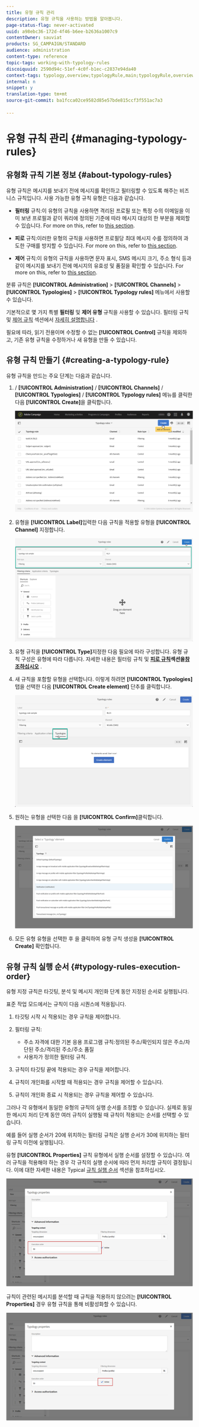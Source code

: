 ```yaml
---
title: 유형 규칙 관리
description: 유형 규칙을 사용하는 방법을 알아봅니다.
page-status-flag: never-activated
uuid: a98ebc36-172d-4f46-b6ee-b2636a1007c9
contentOwner: sauviat
products: SG_CAMPAIGN/STANDARD
audience: administration
content-type: reference
topic-tags: working-with-typology-rules
discoiquuid: 2590d94c-51ef-4c0f-b1ec-c2837e94da40
context-tags: typology,overview;typologyRule,main;typologyRule,overview
internal: n
snippet: y
translation-type: tm+mt
source-git-commit: ba1fcca02ce9582d85e57bde815ccf3f551ac7a3

---
```



# 유형 규칙 관리 {#managing-typology-rules}

## 유형화 규칙 기본 정보 {#about-typology-rules}

유형 규칙은 메시지를 보내기 전에 메시지를 확인하고 필터링할 수 있도록 해주는 비즈니스 규칙입니다. 사용 가능한 유형 규칙 유형은 다음과 같습니다.

* **필터링** 규칙:이 유형의 규칙을 사용하면 격리된 프로필 또는 특정 수의 이메일을 이미 보낸 프로필과 같이 쿼리에 정의된 기준에 따라 메시지 대상의 한 부분을 제외할 수 있습니다. For more on this, refer to [this section](../../sending/using/filtering-rules.md).

* **피로** 규칙:이러한 유형의 규칙을 사용하면 프로필당 최대 메시지 수를 정의하여 과도한 구매를 방지할 수 있습니다. For more on this, refer to [this section](../../sending/using/fatigue-rules.md).

* **제어** 규칙:이 유형의 규칙을 사용하면 문자 표시, SMS 메시지 크기, 주소 형식 등과 같이 메시지를 보내기 전에 메시지의 유효성 및 품질을 확인할 수 있습니다. For more on this, refer to [this section](../../sending/using/control-rules.md).

분류 규칙은 **[!UICONTROL Administration]** > **[!UICONTROL Channels]** > **[!UICONTROL Typologies]** > **[!UICONTROL Typology rules]** 메뉴에서 사용할 수 있습니다.

기본적으로 몇 가지 특별 **필터링** 및 **제어 유형** 규칙을 사용할 수 있습니다. 필터링 규칙 및 [제어 규칙](../../sending/using/fatigue-rules.md) 섹션에서 [자세히 설명합니다](../../sending/using/control-rules.md) .

필요에 따라, 읽기 전용이며 수정할 수 없는 **[!UICONTROL Control]** 규칙을 제외하고, 기존 유형 규칙을 수정하거나 새 유형을 만들 수 있습니다.

## 유형 규칙 만들기 {#creating-a-typology-rule}

유형 규칙을 만드는 주요 단계는 다음과 같습니다.

1. / **[!UICONTROL Administration]** / **[!UICONTROL Channels]** / **[!UICONTROL Typologies]** / **[!UICONTROL Typology rules]** 메뉴를 클릭한 다음 **[!UICONTROL Create]**&#x200B;을 클릭합니다.

   ![](assets/typology_create-rule.png)

1. 유형을 **[!UICONTROL Label]**&#x200B;입력한 다음 규칙을 적용할 유형을 **[!UICONTROL Channel]** 지정합니다.

   ![](assets/typology-rule-label.png)

1. 유형 규칙을 **[!UICONTROL Type]**&#x200B;지정한 다음 필요에 따라 구성합니다. 유형 규칙 구성은 유형에 따라 다릅니다. 자세한 내용은 필터링 규칙 및 **[피로 규칙](../../sending/using/filtering-rules.md)**섹션을**[&#x200B;참조하십시오](../../sending/using/fatigue-rules.md)** .

1. 새 규칙을 포함할 유형을 선택합니다. 이렇게 하려면 **[!UICONTROL Typologies]** 탭을 선택한 다음 **[!UICONTROL Create element]** 단추를 클릭합니다.

   ![](assets/typology-typologies-tab.png)

1. 원하는 유형을 선택한 다음 을 **[!UICONTROL Confirm]**&#x200B;클릭합니다.

   ![](assets/typology-link.png)

1. 모든 유형 유형을 선택한 후 을 클릭하여 유형 규칙 생성을 **[!UICONTROL Create]** 확인합니다.

## 유형 규칙 실행 순서 {#typology-rules-execution-order}

유형 지정 규칙은 타깃팅, 분석 및 메시지 개인화 단계 동안 지정된 순서로 실행됩니다.

표준 작업 모드에서는 규칙이 다음 시퀀스에 적용됩니다.

1. 타깃팅 시작 시 적용되는 경우 규칙을 제어합니다.
1. 필터링 규칙:

   * 주소 자격에 대한 기본 응용 프로그램 규칙:정의된 주소/확인되지 않은 주소/차단된 주소/격리된 주소/주소 품질
   * 사용자가 정의한 필터링 규칙.

1. 규칙이 타깃팅 끝에 적용되는 경우 규칙을 제어합니다.
1. 규칙이 개인화를 시작할 때 적용되는 경우 규칙을 제어할 수 있습니다.
1. 규칙이 개인화 종료 시 적용되는 경우 규칙을 제어할 수 있습니다.

그러나 각 유형에서 동일한 유형의 규칙의 실행 순서를 조정할 수 있습니다. 실제로 동일한 메시지 처리 단계 동안 여러 규칙이 실행될 때 규칙이 적용되는 순서를 선택할 수 있습니다.

예를 들어 실행 순서가 20에 위치하는 필터링 규칙은 실행 순서가 30에 위치하는 필터링 규칙 이전에 실행됩니다.

유형 **[!UICONTROL Properties]** 규칙 유형에서 실행 순서를 설정할 수 있습니다. 여러 규칙을 적용해야 하는 경우 각 규칙의 실행 순서에 따라 먼저 처리할 규칙이 결정됩니다. 이에 대한 자세한 내용은 Typical [규칙 실행 순서](#typology-rules-execution-order) 섹션을 참조하십시오.

![](assets/typology_rule-active.png)

규칙이 관련된 메시지를 분석할 때 규칙을 적용하지 않으려는 **[!UICONTROL Properties]** 경우 유형 규칙을 통해 비활성화할 수 있습니다.

![](assets/typology_rule-order.png)